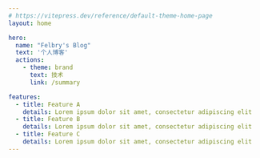 ```yaml
---
# https://vitepress.dev/reference/default-theme-home-page
layout: home

hero:
  name: "Felbry's Blog"
  text: '个人博客'
  actions:
    - theme: brand
      text: 技术
      link: /summary

features:
  - title: Feature A
    details: Lorem ipsum dolor sit amet, consectetur adipiscing elit
  - title: Feature B
    details: Lorem ipsum dolor sit amet, consectetur adipiscing elit
  - title: Feature C
    details: Lorem ipsum dolor sit amet, consectetur adipiscing elit
---
```

